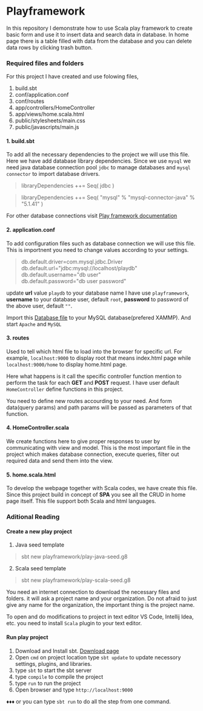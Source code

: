 # Playframework
In this repository I demonstrate how to use Scala play framework to create basic form and use it to insert data and search data in database.
In home page there is a table filled with data from the database and you can delete data rows by clicking trash button.

### Required files and folders

For this project I have created and use folowing files,
  1. build.sbt
  2. conf/application.conf
  3. conf/routes
  4. app/controllers/HomeController
  5. app/views/home.scala.html
  6. public/stylesheets/main.css
  7. public/javascripts/main.js

#### 1. build.sbt
To add all the necessary dependencies to the project we will use this file.
Here we have add database library dependencies. 
Since we use `mysql` we need java database connection pool `jdbc` to manage databases and `mysql connector` to import database drivers.

>libraryDependencies ++= Seq(
  jdbc
)

>libraryDependencies ++= Seq(
  "mysql" % "mysql-connector-java" % "5.1.41"
)

For other database connections visit [Play framework documentation](https://www.playframework.com/documentation/2.8.x/AccessingAnSQLDatabase#Databases-configuration)

#### 2. application.conf
To add configuration files such as database connection we will use this file.
This is importnent you need to change values according to your settings.

>db.default.driver=com.mysql.jdbc.Driver<br>
db.default.url="jdbc:mysql://localhost/playdb"<br>
db.default.username="db user"<br>
db.default.password="db user password"

update **url** value `playdb` to your database name I have use `playframework`,
**username** to your database user, default `root`,
**password** to password of the above user, default `""`.

Import this [Database file](../playframework.sql) to your MySQL database(prefered XAMMP).
And start `Apache` and `MySQL`

#### 3. routes
Used to tell which html file to load into the browser for specific url.
For example, `localhost:9000` to display root that means index.html page while `localhost:9000/home` to display home.html page.

Here what happens is it call the specific controller function mention to perform the task for each **GET** and **POST** request.
I have user default `HomeController` define functions in this project.

You need to define new routes accourding to your need.
And form data(query params) and path params will be passed as parameters of that function.

#### 4. HomeController.scala
We create functions here to give proper responses to user by communicating with view and model.
This is the most important file in the project which makes database connection,
execute queries, filter out required data and send them into the view.

#### 5. home.scala.html
To develop the webpage together with Scala codes, we have create this file.
Since this project build in concept of **SPA** you see all the CRUD in home page itself. 
This file support both Scala and html languages.

### Aditional Reading

#### Create a new play project

1. Java seed template
> sbt new playframework/play-java-seed.g8

2. Scala seed template
> sbt new playframework/play-scala-seed.g8

 You need an internet connection to download the necessary files and folders.
 it will ask a project name and your organization. 
 Do not afraid to just give any name for the organization,
 the important thing is the project name.
 
 To open and do modifications to project in text editor VS Code, Intellij Idea, etc. you need to install `Scala` plugin to your text editor. 

#### Run play project

1. Download and Install sbt. [Download page](https://www.scala-sbt.org/download.html)
2. Open `cmd` on project location type `sbt update` to update necessory settings, plugins, and libraries.
3. type `sbt` to start the sbt server
4. type `compile` to compile the project
5. type `run` to run the project
6. Open browser and type `http://localhost:9000`

♦♦♦ or you can type `sbt run` to do all the step from one command.

